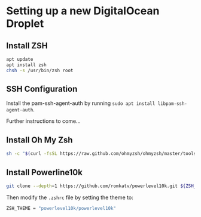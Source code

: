 # Setting up a new DigitalOcean Droplet

## Install ZSH

```sh
apt update
apt install zsh
chsh -s /usr/bin/zsh root
```

## SSH Configuration

Install the pam-ssh-agent-auth by running `sudo apt install libpam-ssh-agent-auth`.

Further instructions to come...

## Install Oh My Zsh

```zsh
sh -c "$(curl -fsSL https://raw.github.com/ohmyzsh/ohmyzsh/master/tools/install.sh)"
```

## Install Powerline10k

```zsh
git clone --depth=1 https://github.com/romkatv/powerlevel10k.git ${ZSH_CUSTOM:-$HOME/.oh-my-zsh/custom}/themes/powerlevel10k
```

Then modify the `.zshrc` file by setting the theme to:

```sh
ZSH_THEME = "powerlevel10k/powerlevel10k"
```
